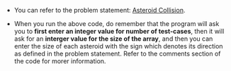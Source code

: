 *   You can refer to the problem statement:
[Asteroid Collision](https://leetcode.com/problems/asteroid-collision/).

*   When you run the above code, do remember that the program will ask you to **first enter an integer value for number of test-cases**, then it will ask for an **interger value for the size of the array**, and then you can enter the size of each asteroid with the sign which denotes its direction as defined in the problem statement. Refer to the comments section of the code for morer information.
